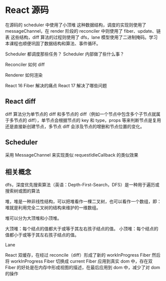 # React 源码

在源码的 scheduler 中使用了小顶堆 这种数据结构，调度的实现则使用了 messageChannel，在 render 阶段的 reconciler 中则使用了 fiber、update、链表 这些结构，diff 算法的过程则使用了 dfs，lane 模型使用了二进制掩码。学习本课程也顺便巩固了数据结构和算法、事件循环。

Scheduler 都调度那些任务？
Scheduler 内部做了些什么事？

Reconciler 如何 diff

Renderer 如何渲染

React 16 Fiber 解决的痛点
React 17 解决了哪些问题

## React diff

diff 算法分为单节点的 diff 和多节点的 diff（例如一个节点中包含多个子节点就属于多节点的 diff），单节点会根据节点的 key 和 type，props 等来判断节点是复用还是直接新创建节点，多节点 diff 会涉及节点的增删和节点位置的变化。

## Scheduler

采用 MessageChannel 来实现类似 requestIdleCallback 的类似效果

## 相关概念

dfs，深度优先搜索算法（英语：Depth-First-Search，DFS）是一种用于遍历或搜索树或图的算法

堆，堆是一种非线性结构，可以把堆看作一棵二叉树，也可以看作一个数组，即：堆就是利用完全二叉树的结构来维护的一维数组。

堆可以分为大顶堆和小顶堆。

大顶堆：每个结点的值都大于或等于其左右孩子结点的值。
小顶堆：每个结点的值都小于或等于其左右孩子结点的值。

Lane

React 双缓存，在经过 reconcile（diff）形成了新的 workInProgress Fiber 然后将 workInProgress Fiber 切换成 current Fiber 应用到真实 dom 中，存在双 Fiber 的好处是在内存中形成视图的描述，在最后应用到 dom 中，减少了对 dom 的操作
